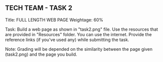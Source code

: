 ## TECH TEAM - TASK 2

Title: FULL LENGTH WEB PAGE
Weightage: 60%

Task: Build a web page as shown in "task2.png" file. Use the resources that are provided in "Resources" folder. 
You can use the internet. Provide the reference links (if you've used any) while submitting the task.

Note: Grading will be depended on the similarity between the page given (task2.png) and the page you build.
